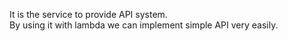 It is the service to provide API system.  
By using it with lambda we can implement simple API very easily.  

